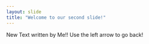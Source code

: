 ```yaml
---
layout: slide
title: "Welcome to our second slide!"
---
```

New Text written by Me!!
Use the left arrow to go back!
